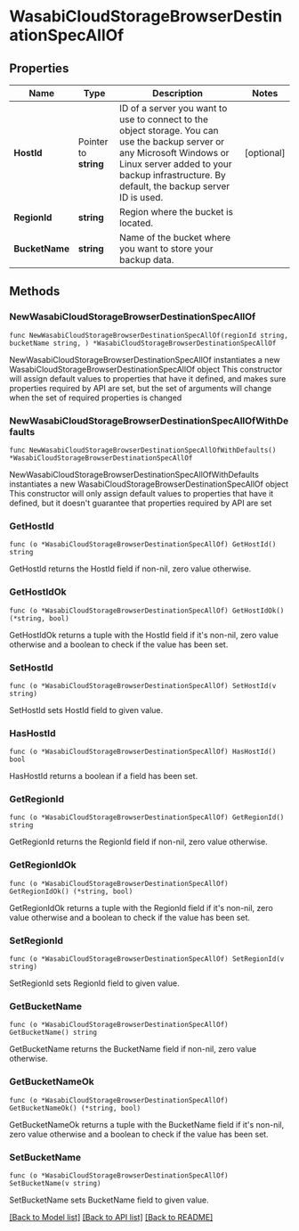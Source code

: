# WasabiCloudStorageBrowserDestinationSpecAllOf

## Properties

Name | Type | Description | Notes
------------ | ------------- | ------------- | -------------
**HostId** | Pointer to **string** | ID of a server you want to use to connect to the object storage. You can use the backup server or any Microsoft Windows or Linux server added to your backup infrastructure. By default, the backup server ID is used. | [optional] 
**RegionId** | **string** | Region where the bucket is located. | 
**BucketName** | **string** | Name of the bucket where you want to store your backup data. | 

## Methods

### NewWasabiCloudStorageBrowserDestinationSpecAllOf

`func NewWasabiCloudStorageBrowserDestinationSpecAllOf(regionId string, bucketName string, ) *WasabiCloudStorageBrowserDestinationSpecAllOf`

NewWasabiCloudStorageBrowserDestinationSpecAllOf instantiates a new WasabiCloudStorageBrowserDestinationSpecAllOf object
This constructor will assign default values to properties that have it defined,
and makes sure properties required by API are set, but the set of arguments
will change when the set of required properties is changed

### NewWasabiCloudStorageBrowserDestinationSpecAllOfWithDefaults

`func NewWasabiCloudStorageBrowserDestinationSpecAllOfWithDefaults() *WasabiCloudStorageBrowserDestinationSpecAllOf`

NewWasabiCloudStorageBrowserDestinationSpecAllOfWithDefaults instantiates a new WasabiCloudStorageBrowserDestinationSpecAllOf object
This constructor will only assign default values to properties that have it defined,
but it doesn't guarantee that properties required by API are set

### GetHostId

`func (o *WasabiCloudStorageBrowserDestinationSpecAllOf) GetHostId() string`

GetHostId returns the HostId field if non-nil, zero value otherwise.

### GetHostIdOk

`func (o *WasabiCloudStorageBrowserDestinationSpecAllOf) GetHostIdOk() (*string, bool)`

GetHostIdOk returns a tuple with the HostId field if it's non-nil, zero value otherwise
and a boolean to check if the value has been set.

### SetHostId

`func (o *WasabiCloudStorageBrowserDestinationSpecAllOf) SetHostId(v string)`

SetHostId sets HostId field to given value.

### HasHostId

`func (o *WasabiCloudStorageBrowserDestinationSpecAllOf) HasHostId() bool`

HasHostId returns a boolean if a field has been set.

### GetRegionId

`func (o *WasabiCloudStorageBrowserDestinationSpecAllOf) GetRegionId() string`

GetRegionId returns the RegionId field if non-nil, zero value otherwise.

### GetRegionIdOk

`func (o *WasabiCloudStorageBrowserDestinationSpecAllOf) GetRegionIdOk() (*string, bool)`

GetRegionIdOk returns a tuple with the RegionId field if it's non-nil, zero value otherwise
and a boolean to check if the value has been set.

### SetRegionId

`func (o *WasabiCloudStorageBrowserDestinationSpecAllOf) SetRegionId(v string)`

SetRegionId sets RegionId field to given value.


### GetBucketName

`func (o *WasabiCloudStorageBrowserDestinationSpecAllOf) GetBucketName() string`

GetBucketName returns the BucketName field if non-nil, zero value otherwise.

### GetBucketNameOk

`func (o *WasabiCloudStorageBrowserDestinationSpecAllOf) GetBucketNameOk() (*string, bool)`

GetBucketNameOk returns a tuple with the BucketName field if it's non-nil, zero value otherwise
and a boolean to check if the value has been set.

### SetBucketName

`func (o *WasabiCloudStorageBrowserDestinationSpecAllOf) SetBucketName(v string)`

SetBucketName sets BucketName field to given value.



[[Back to Model list]](../README.md#documentation-for-models) [[Back to API list]](../README.md#documentation-for-api-endpoints) [[Back to README]](../README.md)


